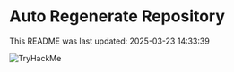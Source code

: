# Auto Regenerate Repository

This README was last updated: 2025-03-23 14:33:39

 ![TryHackMe](https://tryhackme.com/badge/533634)